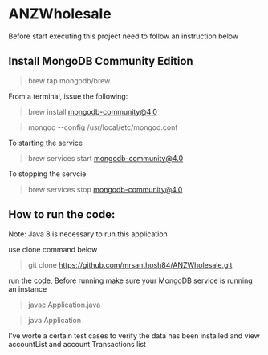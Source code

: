 # ANZWholesale

Before start executing this project need to follow an instruction below

Install MongoDB Community Edition
------------------------------------

> brew tap mongodb/brew

From a terminal, issue the following:

> brew install mongodb-community@4.0

> mongod --config /usr/local/etc/mongod.conf

To starting the service

> brew services start mongodb-community@4.0

To stopping the servcie

> brew services stop mongodb-community@4.0

How to run the code:
-----------------------
Note: Java 8 is necessary to run this application

use clone command below

> git clone https://github.com/mrsanthosh84/ANZWholesale.git 

run the code, Before running make sure your MongoDB service is running an instance

> javac Application.java

> java Application

I've worte a certain test cases to verify the data has been installed and view accountList and account Transactions list

